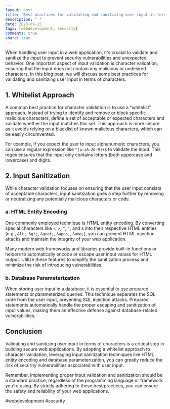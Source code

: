 ```yaml
---
layout: post
title: "Best practices for validating and sanitizing user input in terms of characters"
description: " "
date: 2023-09-15
tags: [webdevelopment, security]
comments: true
share: true
---
```


When handling user input in a web application, it's crucial to validate and sanitize the input to prevent security vulnerabilities and unexpected behavior. One important aspect of input validation is character validation, ensuring that the input does not contain any malicious or undesired characters. In this blog post, we will discuss some best practices for validating and sanitizing user input in terms of characters.

## 1. Whitelist Approach

A common best practice for character validation is to use a "whitelist" approach. Instead of trying to identify and remove or block specific malicious characters, define a set of acceptable or expected characters and validate whether the input matches this set. This approach is more secure as it avoids relying on a blacklist of known malicious characters, which can be easily circumvented.

For example, if you expect the user to input alphanumeric characters, you can use a regular expression like `^[a-zA-Z0-9]+$` to validate the input. This regex ensures that the input only contains letters (both uppercase and lowercase) and digits.

## 2. Input Sanitization

While character validation focuses on ensuring that the user input consists of acceptable characters, input sanitization goes a step further by removing or neutralizing any potentially malicious characters or code.

### a. HTML Entity Encoding

One commonly employed technique is HTML entity encoding. By converting special characters like `<`, `>`, `"`, `'`, and `&` into their respective HTML entities (e.g., `&lt;`, `&gt;`, `&quot;`, `&apos;`, `&amp;`), you can prevent HTML injection attacks and maintain the integrity of your web application.

Many modern web frameworks and libraries provide built-in functions or helpers to automatically encode or escape user input values for HTML output. Utilize these features to simplify the sanitization process and minimize the risk of introducing vulnerabilities.

### b. Database Parameterization

When storing user input in a database, it is essential to use prepared statements or parameterized queries. This technique separates the SQL code from the user input, preventing SQL injection attacks. Prepared statements automatically handle the proper escaping and sanitization of input values, making them an effective defense against database-related vulnerabilities.

## Conclusion

Validating and sanitizing user input in terms of characters is a critical step in building secure web applications. By adopting a whitelist approach to character validation, leveraging input sanitization techniques like HTML entity encoding and database parameterization, you can greatly reduce the risk of security vulnerabilities associated with user input.

Remember, implementing proper input validation and sanitization should be a standard practice, regardless of the programming language or framework you're using. By strictly adhering to these best practices, you can ensure the safety and reliability of your web applications.

#webdevelopment #security
